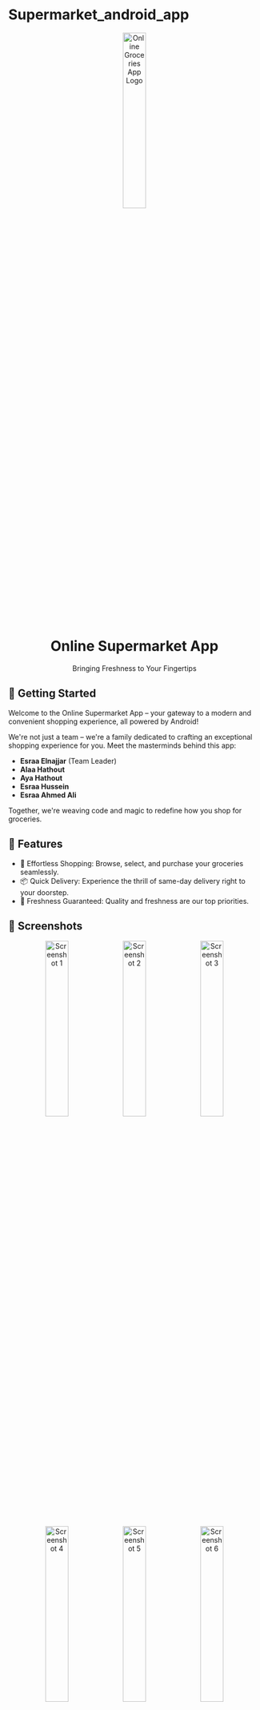 # Supermarket_android_app
<p align="center">
  <img src="https://github.com/EsraaElnajjar/Supermarket_android_app/assets/114526210/6dc53b90-dd77-4b9d-9421-13601eb8fb50" alt="Online Groceries App Logo" width="30%">
</p>

<h1 align="center">Online Supermarket App</h1>

<p align="center">Bringing Freshness to Your Fingertips</p>


## 🚀 Getting Started

Welcome to the Online Supermarket App – your gateway to a modern and convenient shopping experience, all powered by Android!



We're not just a team – we're a family dedicated to crafting an exceptional shopping experience for you. Meet the masterminds behind this app:

- **Esraa Elnajjar** (Team Leader)
- **Alaa Hathout**
- **Aya Hathout**
- **Esraa Hussein**
- **Esraa Ahmed Ali**

Together, we're weaving code and magic to redefine how you shop for groceries.

## 🌟 Features

- 🛒 Effortless Shopping: Browse, select, and purchase your groceries seamlessly.
- 📦 Quick Delivery: Experience the thrill of same-day delivery right to your doorstep.
- 🥑 Freshness Guaranteed: Quality and freshness are our top priorities.

## 📸 Screenshots

<p align="center">
  <img src="https://github.com/EsraaElnajjar/Supermarket_android_app/assets/114526210/bf817d2f-84b7-4c11-aa1a-9c7ac041d32b" alt="Screenshot 1" width="30%">
  <img src="https://github.com/EsraaElnajjar/Supermarket_android_app/assets/114526210/3b00cddf-55b8-4e72-9a30-fc000ea8fcab" alt="Screenshot 2" width="30%">
  <img src="https://github.com/EsraaElnajjar/Supermarket_android_app/assets/114526210/08af7e4a-564d-49fa-a28b-463e44361387" alt="Screenshot 3" width="30%">
  <img src="https://github.com/EsraaElnajjar/Supermarket_android_app/assets/114526210/956b3d59-deb7-43d2-b66d-fb298087a192" alt="Screenshot 4" width="30%">
  <img src="https://github.com/EsraaElnajjar/Supermarket_android_app/assets/114526210/5b379c2a-5a71-4d28-b78f-186d528ce5ee" alt="Screenshot 5" width="30%">
  <img src="https://github.com/EsraaElnajjar/Supermarket_android_app/assets/114526210/63e6a5d6-e355-4862-94e8-f1ffc5a23501" alt="Screenshot 6" width="30%">
  <img src="https://user-images.githubusercontent.com/114526210/260320362-e242c785-e9ee-4c66-be90-54c9354da575.jpg" alt="Screenshot 7" width="30%">
  <img src="https://github.com/EsraaElnajjar/Supermarket_android_app/assets/114526210/b2afac4a-785d-4be3-b490-71f3ba9bd6e9" alt="Screenshot 8" width="30%">
  <img src="https://github.com/EsraaElnajjar/Supermarket_android_app/assets/114526210/196a86c1-babb-4222-9df8-1c610f7265af" alt="Screenshot 9" width="30%">
  <img src="https://github.com/EsraaElnajjar/Supermarket_android_app/assets/114526210/f4b91cc5-5dc2-4c36-82c4-0c4ac35da58d" alt="Screenshot 10" width="30%">
  <img src="https://github.com/EsraaElnajjar/Supermarket_android_app/assets/114526210/7e2ad77c-2964-44af-85ce-d9bd49a5c088" alt="Screenshot 11" width="30%">
</p>

## 📞 Contact Us

Have questions, feedback, or just want to say hi? Feel free to reach out to any of our team members:

- **Esraa Elnajjar**
  Email: [esraa.elnajjar@example.com](mailto:esraa.elnajjar@example.com)

We're excited to hear from you and are here to assist you every step of the way!

---

<p align="center">
  Crafted with ❤️ by the Online Supermarket Team
</p>
